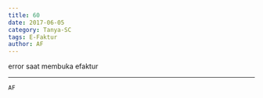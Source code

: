 ```yaml
---
title: 60
date: 2017-06-05
category: Tanya-SC
tags: E-Faktur
author: AF
---
```


error saat membuka efaktur

---



`AF`
